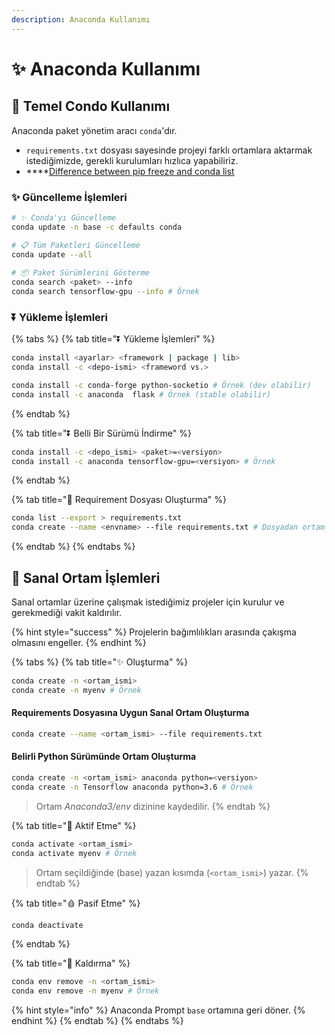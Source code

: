 ```yaml
---
description: Anaconda Kullanımı
---
```


# ✨ Anaconda Kullanımı

## 🧰 Temel Condo Kullanımı

Anaconda paket yönetim aracı `conda`'dır.

* `requirements.txt` dosyası sayesinde projeyi farklı ortamlara aktarmak istediğimizde, gerekli kurulumları hızlıca yapabiliriz.
* \*\*\*\*[Difference between pip freeze and conda list](https://stackoverflow.com/questions/41249401/difference-between-pip-freeze-and-conda-list)

### ✨ Güncelleme İşlemleri

```bash
# ✨ Conda'yı Güncelleme
conda update -n base -c defaults conda

# 📋 Tüm Paketleri Güncelleme
conda update --all
 
# 📦 Paket Sürümlerini Gösterme
conda search <paket> --info
conda search tensorflow-gpu --info # Örnek

```

### ⏬ Yükleme İşlemleri

{% tabs %}
{% tab title="⏬ Yükleme İşlemleri" %}
```bash
conda install <ayarlar> <framework | package | lib>
conda install -c <depo-ismi> <frameword vs.>

conda install -c conda-forge python-socketio # Örnek (dev olabilir)
conda install -c anaconda  flask # Örnek (stable olabilir)
```
{% endtab %}

{% tab title="⏬ Belli Bir Sürümü İndirme" %}
```bash
conda install -c <depo_ismi> <paket>=<versiyon>
conda install -c anaconda tensorflow-gpu=<versiyon> # Örnek
```
{% endtab %}

{% tab title="📃 Requirement Dosyası Oluşturma" %}
```bash
conda list --export > requirements.txt
conda create --name <envname> --file requirements.txt # Dosyadan ortam oluşturma
```
{% endtab %}
{% endtabs %}

## 🌆 Sanal Ortam İşlemleri

Sanal ortamlar üzerine çalışmak istediğimiz projeler için kurulur ve gerekmediği vakit kaldırılır.

{% hint style="success" %}
Projelerin bağımlılıkları arasında çakışma olmasını engeller.
{% endhint %}

{% tabs %}
{% tab title="✨ Oluşturma" %}
```bash
conda create -n <ortam_ismi>
conda create -n myenv # Örnek
```

#### Requirements Dosyasına Uygun Sanal Ortam Oluşturma

```bash
conda create --name <ortam_ismi> --file requirements.txt
```

#### Belirli Python Sürümünde Ortam Oluşturma

```bash
conda create -n <ortam_ismi> anaconda python=<versiyon>
conda create -n Tensorflow anaconda python=3.6 # Örnek
```

> Ortam _Anaconda3/env_ dizinine kaydedilir.
{% endtab %}

{% tab title="🎈 Aktif Etme" %}
```bash
conda activate <ortam_ismi>
conda activate myenv # Örnek
```

> Ortam seçildiğinde \(base\) yazan kısımda \(`<ortam_ismi>`\) yazar.
{% endtab %}

{% tab title="🩸 Pasif Etme" %}
```bash
conda deactivate
```
{% endtab %}

{% tab title="🚮 Kaldırma" %}
```bash
conda env remove -n <ortam_ismi>
conda env remove -n myenv # Örnek
```

{% hint style="info" %}
Anaconda Prompt `base` ortamına geri döner.
{% endhint %}
{% endtab %}
{% endtabs %}

